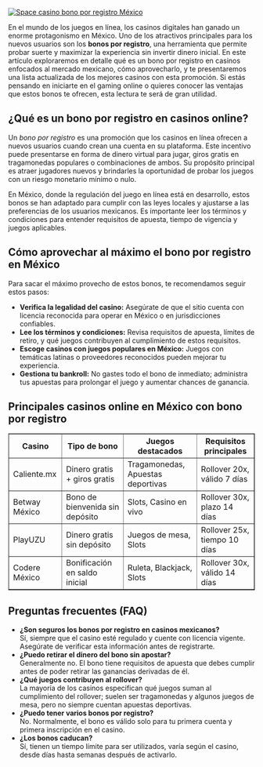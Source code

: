 [![Space casino bono por registro México](https://123-caf.pages.dev/gitsignup.png)](https://vrmoo.ru/Bt82HjjY)

<p>En el mundo de los juegos en línea, los casinos digitales han ganado un enorme protagonismo en México. Uno de los atractivos principales para los nuevos usuarios son los <strong>bonos por registro</strong>, una herramienta que permite probar suerte y maximizar la experiencia sin invertir dinero inicial. En este artículo exploraremos en detalle qué es un bono por registro en casinos enfocados al mercado mexicano, cómo aprovecharlo, y te presentaremos una lista actualizada de los mejores casinos con esta promoción. Si estás pensando en iniciarte en el gaming online o quieres conocer las ventajas que estos bonos te ofrecen, esta lectura te será de gran utilidad.</p>  <h2>¿Qué es un bono por registro en casinos online?</h2> <p>Un <em>bono por registro</em> es una promoción que los casinos en línea ofrecen a nuevos usuarios cuando crean una cuenta en su plataforma. Este incentivo puede presentarse en forma de dinero virtual para jugar, giros gratis en tragamonedas populares o combinaciones de ambos. Su propósito principal es atraer jugadores nuevos y brindarles la oportunidad de probar los juegos con un riesgo monetario mínimo o nulo.</p> <p>En México, donde la regulación del juego en línea está en desarrollo, estos bonos se han adaptado para cumplir con las leyes locales y ajustarse a las preferencias de los usuarios mexicanos. Es importante leer los términos y condiciones para entender requisitos de apuesta, tiempo de vigencia y juegos aplicables.</p>  <h2>Cómo aprovechar al máximo el bono por registro en México</h2> <p>Para sacar el máximo provecho de estos bonos, te recomendamos seguir estos pasos:</p> <ul> <li><strong>Verifica la legalidad del casino:</strong> Asegúrate de que el sitio cuenta con licencia reconocida para operar en México o en jurisdicciones confiables.</li> <li><strong>Lee los términos y condiciones:</strong> Revisa requisitos de apuesta, límites de retiro, y qué juegos contribuyen al cumplimiento de estos requisitos.</li> <li><strong>Escoge casinos con juegos populares en México:</strong> Juegos con temáticas latinas o proveedores reconocidos pueden mejorar tu experiencia.</li> <li><strong>Gestiona tu bankroll:</strong> No gastes todo el bono de inmediato; administra tus apuestas para prolongar el juego y aumentar chances de ganancia.</li> </ul>  <h2>Principales casinos online en México con bono por registro</h2> <table border="1" cellpadding="8" cellspacing="0"> <thead> <tr> <th>Casino</th> <th>Tipo de bono</th> <th>Juegos destacados</th> <th>Requisitos principales</th> </tr> </thead> <tbody> <tr> <td>Caliente.mx</td> <td>Dinero gratis + giros gratis</td> <td>Tragamonedas, Apuestas deportivas</td> <td>Rollover 20x, válido 7 días</td> </tr> <tr> <td>Betway México</td> <td>Bono de bienvenida sin depósito</td> <td>Slots, Casino en vivo</td> <td>Rollover 30x, plazo 14 días</td> </tr> <tr> <td>PlayUZU</td> <td>Dinero gratis sin depósito</td> <td>Juegos de mesa, Slots</td> <td>Rollover 25x, tiempo 10 días</td> </tr> <tr> <td>Codere México</td> <td>Bonificación en saldo inicial</td> <td>Ruleta, Blackjack, Slots</td> <td>Rollover 30x, válido 14 días</td> </tr> </tbody> </table>  <h2>Preguntas frecuentes (FAQ)</h2> <ul> <li><strong>¿Son seguros los bonos por registro en casinos mexicanos?</strong><br> Sí, siempre que el casino esté regulado y cuente con licencia vigente. Asegúrate de verificar esta información antes de registrarte.</li> <li><strong>¿Puedo retirar el dinero del bono sin apostar?</strong><br> Generalmente no. El bono tiene requisitos de apuesta que debes cumplir antes de poder retirar las ganancias derivadas de él.</li> <li><strong>¿Qué juegos contribuyen al rollover?</strong><br> La mayoría de los casinos especifican qué juegos suman al cumplimiento del rollover; suelen ser tragamonedas y algunos juegos de mesa, pero no siempre cuentan apuestas deportivas.</li> <li><strong>¿Puedo tener varios bonos por registro?</strong><br> No. Normalmente, el bono es válido solo para tu primera cuenta y primera inscripción en el casino.</li> <li><strong>¿Los bonos caducan?</strong><br> Sí, tienen un tiempo límite para ser utilizados, varía según el casino, desde días hasta semanas después de activarlo.</li> </ul>